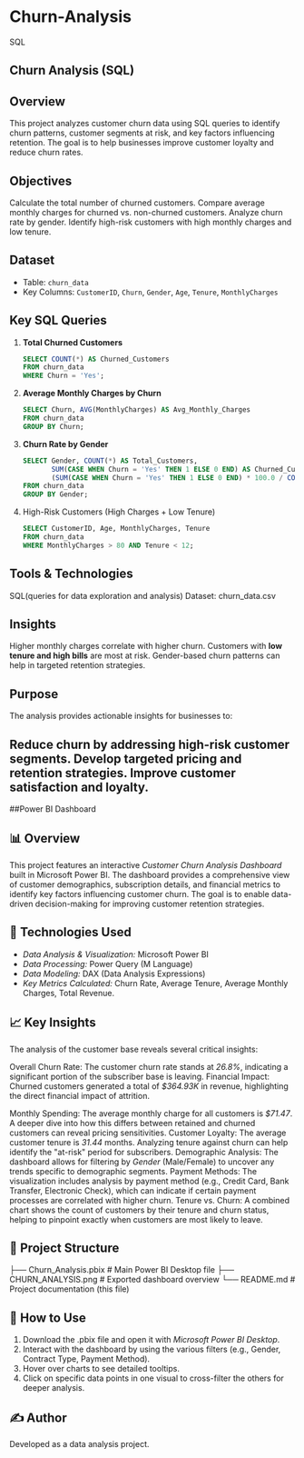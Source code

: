 # Churn-Analysis
SQL

## Churn Analysis (SQL)

## Overview

This project analyzes customer churn data using SQL queries to identify churn patterns, customer segments at risk, and key factors influencing retention. The goal is to help businesses improve customer loyalty and reduce churn rates.

## Objectives

 Calculate the total number of churned customers.
 Compare average monthly charges for churned vs. non-churned customers.
 Analyze churn rate by gender.
 Identify high-risk customers with high monthly charges and low tenure.

## Dataset

* Table: `churn_data`
* Key Columns: `CustomerID`, `Churn`, `Gender`, `Age`, `Tenure`, `MonthlyCharges`

## Key SQL Queries

1. **Total Churned Customers**

   ```sql
   SELECT COUNT(*) AS Churned_Customers 
   FROM churn_data 
   WHERE Churn = 'Yes';
   ```

2. **Average Monthly Charges by Churn**

   ```sql
   SELECT Churn, AVG(MonthlyCharges) AS Avg_Monthly_Charges 
   FROM churn_data 
   GROUP BY Churn;
   ```

3. **Churn Rate by Gender**

   ```sql
   SELECT Gender, COUNT(*) AS Total_Customers,
          SUM(CASE WHEN Churn = 'Yes' THEN 1 ELSE 0 END) AS Churned_Customers,
          (SUM(CASE WHEN Churn = 'Yes' THEN 1 ELSE 0 END) * 100.0 / COUNT(*)) AS Churn_Rate
   FROM churn_data 
   GROUP BY Gender;
   ```

4. High-Risk Customers (High Charges + Low Tenure)

   ```sql
   SELECT CustomerID, Age, MonthlyCharges, Tenure 
   FROM churn_data 
   WHERE MonthlyCharges > 80 AND Tenure < 12;
   ```

## Tools & Technologies

SQL(queries for data exploration and analysis)
Dataset: churn_data.csv

## Insights

Higher monthly charges correlate with higher churn.
 Customers with **low tenure and high bills** are most at risk.
 Gender-based churn patterns can help in targeted retention strategies.

## Purpose

The analysis provides actionable insights for businesses to:

Reduce churn by addressing high-risk customer segments.
Develop targeted pricing and retention strategies.
Improve customer satisfaction and loyalty.
-

##Power BI Dashboard

## 📊 Overview

This project features an interactive *Customer Churn Analysis Dashboard* built in Microsoft Power BI. The dashboard provides a comprehensive view of customer demographics, subscription details, and financial metrics to identify key factors influencing customer churn. The goal is to enable data-driven decision-making for improving customer retention strategies.

## 🚀 Technologies Used

*   *Data Analysis & Visualization:* Microsoft Power BI
*   *Data Processing:* Power Query (M Language)
*   *Data Modeling:* DAX (Data Analysis Expressions)
*   *Key Metrics Calculated:* Churn Rate, Average Tenure, Average Monthly Charges, Total Revenue.

## 📈 Key Insights

The analysis of the customer base reveals several critical insights:

  Overall Churn Rate: The customer churn rate stands at *26.8%*, indicating a significant portion of the subscriber base is leaving.
    Financial Impact: Churned customers generated a total of *$364.93K* in revenue, highlighting the direct financial impact of attrition.
  
Monthly Spending: The average monthly charge for all customers is *$71.47*. A deeper dive into how this differs between retained and churned customers can reveal pricing sensitivities.
Customer Loyalty: The average customer tenure is *31.44* months. Analyzing tenure against churn can help identify the "at-risk" period for subscribers.
Demographic Analysis: The dashboard allows for filtering by *Gender* (Male/Female) to uncover any trends specific to demographic segments.
Payment Methods: The visualization includes analysis by payment method (e.g., Credit Card, Bank Transfer, Electronic Check), which can indicate if certain payment processes are correlated with higher churn.
Tenure vs. Churn: A combined chart shows the count of customers by their tenure and churn status, helping to pinpoint exactly when customers are most likely to leave.

## 📁 Project Structure


├── Churn_Analysis.pbix          # Main Power BI Desktop file
├── CHURN_ANALYSIS.png           # Exported dashboard overview
└── README.md                    # Project documentation (this file)


## 🔮 How to Use

1.  Download the .pbix file and open it with *Microsoft Power BI Desktop*.
2.  Interact with the dashboard by using the various filters (e.g., Gender, Contract Type, Payment Method).
3.  Hover over charts to see detailed tooltips.
4.  Click on specific data points in one visual to cross-filter the others for deeper analysis.

## ✍ Author

Developed as a data analysis project.

